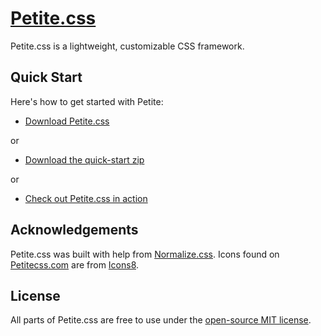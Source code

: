 # [Petite.css](https://petitecss.com)

Petite.css is a lightweight, customizable CSS framework.

## Quick Start

Here's how to get started with Petite:

* [Download Petite.css](https://petitecss.com/petite.css)

or

* [Download the quick-start zip](https://petitecss.com/quickstart.zip)

or

* [Check out Petite.css in action](https://petitecss.com/#examples)

## Acknowledgements

Petite.css was built with help from [Normalize.css](https://necolas.github.io/normalize.css/). Icons found on [Petitecss.com](https://petitecss.com) are from [Icons8](https://icons8.com/).

## License

All parts of Petite.css are free to use under the [open-source MIT license](https://gitlab.com/shanebodimer/Petite.css/blob/master/LICENSE).
